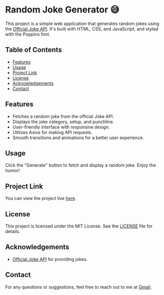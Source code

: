 # Random Joke Generator 😅

This project is a simple web application that generates random jokes using the [Official Joke API](https://official-joke-api.appspot.com/random_joke). It's built with HTML, CSS, and JavaScript, and styled with the Poppins font.


## Table of Contents
- [Features](#features)
- [Usage](#usage)
- [Project Link](#project-link)
- [License](#license)
- [Acknowledgements](#acknowledgements)
- [Contact](#contact)

## Features

- Fetches a random joke from the official Joke API.
- Displays the joke category, setup, and punchline.
- User-friendly interface with responsive design.
- Utilizes Axios for making API requests.
- Smooth transitions and animations for a better user experience.


## Usage

Click the "Generate" button to fetch and display a random joke. Enjoy the humor!


## Project Link

You can view the project live [here](https://random-joke-setup.netlify.app/).


## License

This project is licensed under the MIT License. See the [LICENSE](LICENSE.md) file for details.


## Acknowledgements

- [Official Joke API](https://official-joke-api.appspot.com/random_joke) for providing jokes.


## Contact

For any questions or suggestions, feel free to reach out to me at [Gmail](mailto:shobhitkumar1437@gmail.com).

